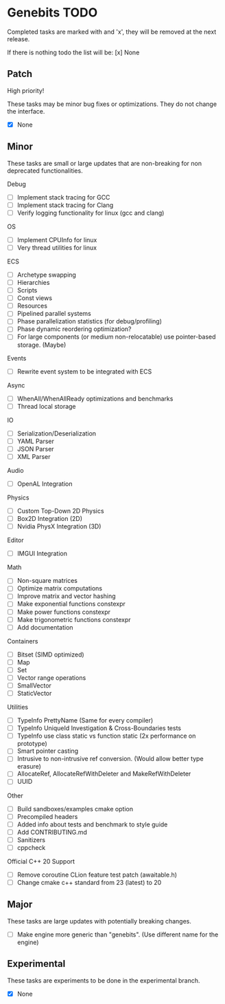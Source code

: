 # Genebits TODO

Completed tasks are marked with and 'x', they will be removed at the next release.

If there is nothing todo the list will be: [x] None

## Patch

High priority!

These tasks may be minor bug fixes or optimizations. They do not change the interface.

- [x] None

## Minor

These tasks are small or large updates that are non-breaking for non deprecated functionalities.

Debug

- [ ] Implement stack tracing for GCC
- [ ] Implement stack tracing for Clang
- [ ] Verify logging functionality for linux (gcc and clang)

OS

- [ ] Implement CPUInfo for linux
- [ ] Very thread utilities for linux

ECS

- [ ] Archetype swapping
- [ ] Hierarchies
- [ ] Scripts
- [ ] Const views
- [ ] Resources
- [ ] Pipelined parallel systems
- [ ] Phase parallelization statistics (for debug/profiling)
- [ ] Phase dynamic reordering optimization?
- [ ] For large components (or medium non-relocatable) use pointer-based storage. (Maybe)

Events

- [ ] Rewrite event system to be integrated with ECS

Async

- [ ] WhenAll/WhenAllReady optimizations and benchmarks
- [ ] Thread local storage

IO

- [ ] Serialization/Deserialization
- [ ] YAML Parser
- [ ] JSON Parser
- [ ] XML Parser

Audio

- [ ] OpenAL Integration

Physics

- [ ] Custom Top-Down 2D Physics
- [ ] Box2D Integration (2D)
- [ ] Nvidia PhysX Integration (3D)

Editor

- [ ] IMGUI Integration

Math

- [ ] Non-square matrices
- [ ] Optimize matrix computations
- [ ] Improve matrix and vector hashing
- [ ] Make exponential functions constexpr
- [ ] Make power functions constexpr
- [ ] Make trigonometric functions constexpr
- [ ] Add documentation

Containers

- [ ] Bitset (SIMD optimized)
- [ ] Map
- [ ] Set
- [ ] Vector range operations
- [ ] SmallVector
- [ ] StaticVector

Utilities

- [ ] TypeInfo PrettyName (Same for every compiler)
- [ ] TypeInfo UniqueId Investigation & Cross-Boundaries tests
- [ ] TypeInfo use class static vs function static (2x performance on prototype)
- [ ] Smart pointer casting
- [ ] Intrusive to non-intrusive ref conversion. (Would allow better type erasure)
- [ ] AllocateRef, AllocateRefWithDeleter and MakeRefWithDeleter
- [ ] UUID

Other

- [ ] Build sandboxes/examples cmake option
- [ ] Precompiled headers
- [ ] Added info about tests and benchmark to style guide
- [ ] Add CONTRIBUTING.md
- [ ] Sanitizers
- [ ] cppcheck

Official C++ 20 Support

- [ ] Remove coroutine CLion feature test patch (awaitable.h)
- [ ] Change cmake c++ standard from 23 (latest) to 20

## Major

These tasks are large updates with potentially breaking changes.

- [ ] Make engine more generic than "genebits". (Use different name for the engine)

## Experimental

These tasks are experiments to be done in the experimental branch.

- [x] None
